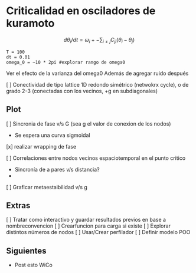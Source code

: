 # Criticalidad en osciladores de kuramoto

$$d\theta_i/dt = \omega_i +- \sum_{i\neq j}C_{ji}(\theta_i-\theta_j)$$ 

```
T = 100
dt = 0.01
omega_0 = ~10 * 2pi #explorar rango de omega0 
```

Ver el efecto de la varianza del omega0
Además de agregar ruido después

[ ] Conectividad de tipo lattice 1D redondo simétrico (netwokrx cycle), o de grado 2-3 (conectadas con los vecinos, +g en subdiagonales)



## Plot
[ ] Sincronia de fase v/s G (sea g el valor de conexion de los nodos)
- Se espera una curva sigmoidal

[x] realizar wrapping de fase

[ ] Correlaciones entre nodos vecinos espaciotemporal en el punto critico
- Sincronía de a pares v/s distancia?
-
[ ] Graficar metaestaibilidad v/s g

## Extras
[ ] Tratar como interactivo y guardar resultados previos en base a nombreconvencion
[ ] Crearfuncion para carga si existe
[ ] Explorar distintos números de nodos
[ ] Usar/Crear perfilador
[ ] Definir modelo POO

## Siguientes
- Post esto WiCo